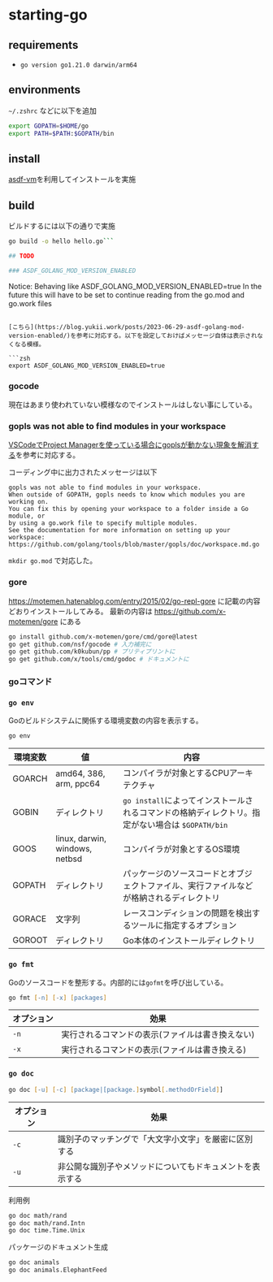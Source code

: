 # starting-go

## requirements

- `go version go1.21.0 darwin/arm64`


## environments

`~/.zshrc` などに以下を追加

```zsh
export GOPATH=$HOME/go
export PATH=$PATH:$GOPATH/bin
```

## install

[asdf-vm](https://asdf-vm.com/)を利用してインストールを実施

## build

ビルドするには以下の通りで実施

```zsh
go build -o hello hello.go```

## TODO

### ASDF_GOLANG_MOD_VERSION_ENABLED

```
Notice: Behaving like ASDF_GOLANG_MOD_VERSION_ENABLED=true
        In the future this will have to be set to continue
        reading from the go.mod and go.work files
```

[こちら](https://blog.yukii.work/posts/2023-06-29-asdf-golang-mod-version-enabled/)を参考に対応する。以下を設定しておけばメッセージ自体は表示されなくなる模様。

```zsh
export ASDF_GOLANG_MOD_VERSION_ENABLED=true
```

### gocode

現在はあまり使われていない模様なのでインストールはしない事にしている。

### gopls was not able to find modules in your workspace

[VSCodeでProject Managerを使っている場合にgoplsが動かない現象を解消する](https://qiita.com/y_tochukaso/items/da426190a4563c1dbebd)を参考に対応する。

コーディング中に出力されたメッセージは以下

```
gopls was not able to find modules in your workspace.
When outside of GOPATH, gopls needs to know which modules you are working on.
You can fix this by opening your workspace to a folder inside a Go module, or
by using a go.work file to specify multiple modules.
See the documentation for more information on setting up your workspace:
https://github.com/golang/tools/blob/master/gopls/doc/workspace.md.go
```

`mkdir go.mod` で対応した。

### gore

<https://motemen.hatenablog.com/entry/2015/02/go-repl-gore>
に記載の内容どおりインストールしてみる。
最新の内容は <https://github.com/x-motemen/gore> にある

```zsh
go install github.com/x-motemen/gore/cmd/gore@latest
go get github.com/nsf/gocode # 入力補完に
go get github.com/k0kubun/pp # プリティプリントに
go get github.com/x/tools/cmd/godoc # ドキュメントに
```

### goコマンド

### `go env`

Goのビルドシステムに関係する環境変数の内容を表示する。

```zsh
go env
```

環境変数 | 値 | 内容
--- | --- | ---
GOARCH | amd64, 386, arm, ppc64 | コンパイラが対象とするCPUアーキテクチャ
GOBIN | ディレクトリ | `go install`によってインストールされるコマンドの格納ディレクトリ。指定がない場合は `$GOPATH/bin`
GOOS | linux, darwin, windows, netbsd | コンパイラが対象とするOS環境
GOPATH | ディレクトリ | パッケージのソースコードとオブジェクトファイル、実行ファイルなどが格納されるディレクトリ
GORACE | 文字列 | レースコンディションの問題を検出するツールに指定するオプション
GOROOT | ディレクトリ | Go本体のインストールディレクトリ

### `go fmt`

Goのソースコードを整形する。内部的には`gofmt`を呼び出している。

```zsh
go fmt [-n] [-x] [packages]
```

オプション | 効果
--- | ---
`-n` | 実行されるコマンドの表示(ファイルは書き換えない)
`-x` | 実行されるコマンドの表示(ファイルは書き換える)

### `go doc`

```zsh
go doc [-u] [-c] [package|[package.]symbol[.methodOrField]]
```

オプション | 効果
--- | ---
`-c` | 識別子のマッチングで「大文字小文字」を厳密に区別する
`-u` | 非公開な識別子やメソッドについてもドキュメントを表示する

利用例

```zsh
go doc math/rand
go doc math/rand.Intn
go doc time.Time.Unix
```

パッケージのドキュメント生成

```zsh
go doc animals
go doc animals.ElephantFeed
```
